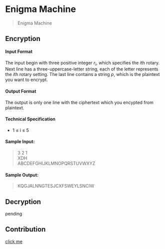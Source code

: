 # **Enigma Machine**

>Enigma Machine

## Encryption

#### Input Format
The input begin with three positive integer $r_i$, which specifies the $i$th rotary. Next line has a three-uppercase-letter string, each of the letter represents the $i$th rotary setting. The last line contains a string $p$, which is the plaintext you want to encrypt.

#### Output Format
The output is only one line with the ciphertext which you encypted from plaintext.

#### Technical Specification
- 1  ≤ i ≤ 5

#### Sample Input:
> 3 2 1  
> XDH  
> ABCDEFGHIJKLMNOPQRSTUVWXYZ

#### Sample Output:
>KQGJALNNGTESJCXFSWEYLSNCIW

## Decryption
pending

## Contribution
[click me](https://hackmd.io/@zg9RmrK1SoeV3uORWpfXKA/HJkI0QeuH)
